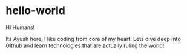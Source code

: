 # hello-world

Hi Humans!

Its Ayush here, I like coding from core of my heart.
Lets dive deep into Github and learn technologies that are actually ruling the world!
